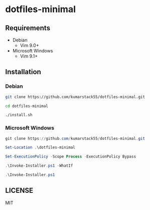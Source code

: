 # dotfiles-minimal

## Requirements

- Debian
    - Vim 9.0+
- Microsoft Windows
    - Vim 9.1+

## Installation

### Debian

```bash
git clone https://github.com/kumarstack55/dotfiles-minimal.git

cd dotfiles-minimal

./install.sh
```

### Microsoft Windows

```powershell
git clone https://github.com/kumarstack55/dotfiles-minimal.git

Set-Location .\dotfiles-minimal

Set-ExecutionPolicy -Scope Process -ExecutionPolicy Bypass

.\Invoke-Installer.ps1 -WhatIf

.\Invoke-Installer.ps1
```

## LICENSE

MIT
